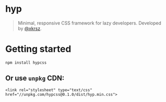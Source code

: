 # hyp
> Minimal, responsive CSS framework for lazy developers. Developed by [@xkrsz](https://github.com/xkrsz).

# Getting started
`npm install hypcss`

## Or use `unpkg` CDN:
`<link rel="stylesheet" type="text/css" href="//unpkg.com/hypcss@0.1.0/dist/hyp.min.css">`
